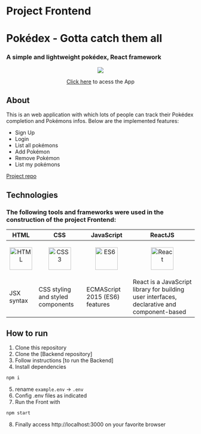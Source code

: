 # Project Frontend
# Pokédex - Gotta catch them all
### A simple and lightweight pokédex, React framework

<p align="center">
  <img src="https://github.com/RafaelBahiense/Pokedex/blob/main/assets/project.gif">
</p>

<p align="center">
   <a href="https://pokedex-nine-henna.vercel.app/">Click here</a> to acess the App
</p>

## About

This is an web application with which lots of people can track their Pokédex completion and Pokémons infos. Below are the implemented features:

- Sign Up
- Login
- List all pokémons
- Add Pokémon
- Remove Pokémon
- List my pokémons


[Project repo]

## Technologies

### The following tools and frameworks were used in the construction of the project Frontend:
|HTML|CSS|JavaScript|ReactJS|
|-|-|-|-|
|[<p align="center"><img alt="HTML" width="60px" src="https://static.cdnlogo.com/logos/h/90/html-5.svg" /></p>][html]|[<p align="center"><img alt="CSS3" width="60px" src="https://upload.wikimedia.org/wikipedia/commons/d/d5/CSS3_logo_and_wordmark.svg" /></p>][css]|[<p align="center"><img alt="ES6" width="60px" src="https://static.cdnlogo.com/logos/j/44/javascript.svg" /></p>][es6]|[<p align="center"><img alt="React" width="60px" src="https://static.cdnlogo.com/logos/r/63/react.svg" /></p>][react]|
|JSX syntax|CSS styling and styled components|ECMAScript 2015 (ES6) features|React is a JavaScript library for building user interfaces, declarative and component-based|


[html]: https://www.w3schools.com/html/
[css]: https://www.w3schools.com/css/
[es6]: https://262.ecma-international.org/6.0/
[react]: https://reactjs.org/
[Project repo]: https://github.com/RafaelBahiense/Pokedex"


## How to run

1. Clone this repository
2. Clone the [Backend repository]
3. Follow instructions [to run the Backend]
4. Install dependencies
```bash
npm i
```
5. rename `example.env` -> `.env`
6. Config .env files as indicated
7. Run the Front with
```bash
npm start
```
8. Finally access http://localhost:3000 on your favorite browser

[Frontend repository]: https://github.com/RafaelBahiense/Pokedex-Backend
[to run the Frontend]: https://github.com/RafaelBahiense/Pokedex-Backend#how-to-run